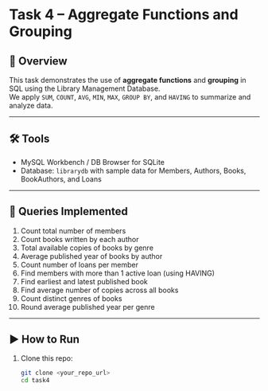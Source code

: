 # Task 4 – Aggregate Functions and Grouping

## 📖 Overview
This task demonstrates the use of **aggregate functions** and **grouping** in SQL using the Library Management Database.  
We apply `SUM`, `COUNT`, `AVG`, `MIN`, `MAX`, `GROUP BY`, and `HAVING` to summarize and analyze data.

---

## 🛠 Tools
- MySQL Workbench / DB Browser for SQLite  
- Database: `librarydb` with sample data for Members, Authors, Books, BookAuthors, and Loans  

---

## 📂 Queries Implemented
1. Count total number of members  
2. Count books written by each author  
3. Total available copies of books by genre  
4. Average published year of books by author  
5. Count number of loans per member  
6. Find members with more than 1 active loan (using HAVING)  
7. Find earliest and latest published book  
8. Find average number of copies across all books  
9. Count distinct genres of books  
10. Round average published year per genre  

---

## ▶️ How to Run
1. Clone this repo:
   ```bash
   git clone <your_repo_url>
   cd task4
